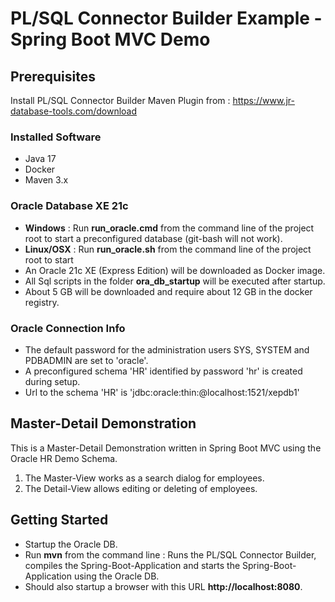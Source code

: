 # PL/SQL Connector Builder Example - Spring Boot MVC Demo

## Prerequisites

Install PL/SQL Connector Builder Maven Plugin from : https://www.jr-database-tools.com/download

### Installed Software

- Java 17
- Docker 
- Maven 3.x

### Oracle Database XE 21c

- **Windows** : Run **run_oracle.cmd** from the command line of the project root to start a preconfigured database (git-bash will not work).
- **Linux/OSX** : Run **run_oracle.sh** from the command line of the project root to start 
- An Oracle 21c XE (Express Edition) will be downloaded as Docker image.
- All Sql scripts in the folder **ora_db_startup** will be executed after startup.
- About 5 GB will be downloaded and require about 12 GB in the docker registry.

### Oracle Connection Info

- The default password for the administration users SYS, SYSTEM and PDBADMIN are set to 'oracle'.
- A preconfigured schema 'HR' identified by password 'hr' is created during setup.
- Url to the schema 'HR' is 'jdbc:oracle:thin:@localhost:1521/xepdb1'


## Master-Detail Demonstration
This is a Master-Detail Demonstration written in Spring Boot MVC using the Oracle HR Demo Schema.

1. The Master-View works as a search dialog for employees.
2. The Detail-View allows editing or deleting of employees.

## Getting Started

- Startup the Oracle DB.
- Run **mvn** from the command line : Runs the PL/SQL Connector Builder, compiles the Spring-Boot-Application and starts the Spring-Boot-Application using the Oracle DB.
- Should also startup a browser with this URL **http://localhost:8080**.

